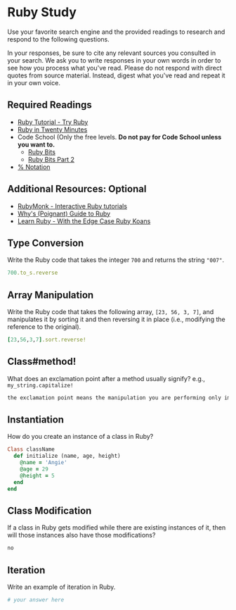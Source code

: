# Ruby Study

Use your favorite search engine and the provided readings to research and
respond to the following questions.

In your responses, be sure to cite any relevant sources you consulted in your
search. We ask you to write responses in your own words in order to see how you
process what you've read. Please do not respond with direct quotes from source
material. Instead, digest what you've read and repeat it in your own voice.

## Required Readings

-   [Ruby Tutorial - Try Ruby](http://tryruby.org/)
-   [Ruby in Twenty Minutes](https://www.ruby-lang.org/en/documentation/quickstart/)
-   Code School (Only the free levels. **Do not pay for Code School unless you want to.**
    -   [Ruby Bits](https://www.codeschool.com/courses/ruby-bits)
    -   [Ruby Bits Part 2](https://www.codeschool.com/courses/ruby-bits-part-2)
-   [% Notation](https://en.wikibooks.org/wiki/Ruby_Programming/Syntax/Literals#The_.25_Notation)

## Additional Resources: Optional

-   [RubyMonk - Interactive Ruby tutorials](https://rubymonk.com/)
-   [Why's (Poignant) Guide to Ruby](http://poignant.guide/)
-   [Learn Ruby - With the Edge Case Ruby Koans](http://rubykoans.com/)

## Type Conversion

Write the Ruby code that takes the integer `700` and returns the string `"007"`.

```ruby
700.to_s.reverse
```

## Array Manipulation

Write the Ruby code that takes the following array, `[23, 56, 3, 7]`, and
manipulates it by sorting it and then reversing it in place (i.e., modifying the
reference to the original).

```ruby
[23,56,3,7].sort.reverse!
```

## Class#method!

What does an exclamation point after a method usually signify?  e.g.,
`my_string.capitalize!`

```md
the exclamation point means the manipulation you are performing only impacts the current data (the reference) rather than making a copy of it
```

## Instantiation
How do you create an instance of a class in Ruby?

```ruby
Class className
  def initialize (name, age, height)
    @name = 'Angie'
    @age = 29
    @height = 5
  end
end
```

## Class Modification

If a class in Ruby gets modified while there are existing instances of it, then
will those instances also have those modifications?

```md
no
```

## Iteration

Write an example of iteration in Ruby.

```ruby
# your answer here
```
